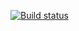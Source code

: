 [![Build status](https://ci.appveyor.com/api/projects/status/96gw2axhqj6785w4?svg=true)](https://ci.appveyor.com/project/Natalia67746/bddone)
